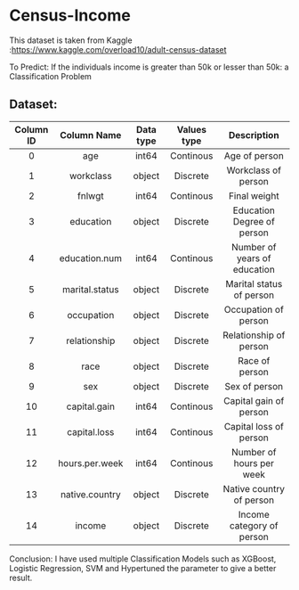 # Census-Income

This dataset is taken from Kaggle :https://www.kaggle.com/overload10/adult-census-dataset

To Predict: If the individuals income is greater than 50k or lesser than 50k: a Classification Problem

## Dataset:
| Column ID |   Column Name  | Data type | Values type |          Description         |
|:---------:|:--------------:|:---------:|:-----------:|:----------------------------:|
|     0     |       age      |   int64   |  Continous  |         Age of person        |
|     1     |    workclass   |   object  |   Discrete  |      Workclass of person     |
|     2     |     fnlwgt     |   int64   |  Continous  |         Final weight         |
|     3     |    education   |   object  |   Discrete  |  Education Degree of person  |
|     4     |  education.num |   int64   |  Continous  | Number of years of education |
|     5     | marital.status |   object  |   Discrete  |   Marital status of person   |
|     6     |   occupation   |   object  |   Discrete  |     Occupation of person     |
|     7     |  relationship  |   object  |   Discrete  |    Relationship of person    |
|     8     |      race      |   object  |   Discrete  |        Race of person        |
|     9     |       sex      |   object  |   Discrete  |         Sex of person        |
|     10    |  capital.gain  |   int64   |  Continous  |    Capital gain of person    |
|     11    |  capital.loss  |   int64   |  Continous  |    Capital loss of person    |
|     12    | hours.per.week |   int64   |  Continous  |   Number of hours per week   |
|     13    | native.country |   object  |   Discrete  |   Native country of person   |
|     14    |     income     |   object  |   Discrete  |   Income category of person  |

Conclusion: I have used multiple Classification Models such as XGBoost, Logistic Regression, SVM and Hypertuned the parameter to give a better result.

